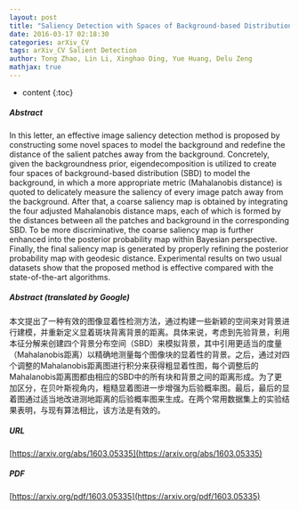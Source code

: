 ```yaml
---
layout: post
title: "Saliency Detection with Spaces of Background-based Distribution"
date: 2016-03-17 02:18:30
categories: arXiv_CV
tags: arXiv_CV Salient Detection
author: Tong Zhao, Lin Li, Xinghao Ding, Yue Huang, Delu Zeng
mathjax: true
---
```


* content
{:toc}

##### Abstract
In this letter, an effective image saliency detection method is proposed by constructing some novel spaces to model the background and redefine the distance of the salient patches away from the background. Concretely, given the backgroundness prior, eigendecomposition is utilized to create four spaces of background-based distribution (SBD) to model the background, in which a more appropriate metric (Mahalanobis distance) is quoted to delicately measure the saliency of every image patch away from the background. After that, a coarse saliency map is obtained by integrating the four adjusted Mahalanobis distance maps, each of which is formed by the distances between all the patches and background in the corresponding SBD. To be more discriminative, the coarse saliency map is further enhanced into the posterior probability map within Bayesian perspective. Finally, the final saliency map is generated by properly refining the posterior probability map with geodesic distance. Experimental results on two usual datasets show that the proposed method is effective compared with the state-of-the-art algorithms.

##### Abstract (translated by Google)
本文提出了一种有效的图像显着性检测方法，通过构建一些新颖的空间来对背景进行建模，并重新定义显着斑块背离背景的距离。具体来说，考虑到先验背景，利用本征分解来创建四个背景分布空间（SBD）来模拟背景，其中引用更适当的度量（Mahalanobis距离）以精确地测量每个图像块的显着性的背景。之后，通过对四个调整的Mahalanobis距离图进行积分来获得粗显着性图，每个调整后的Mahalanobis距离图都由相应的SBD中的所有块和背景之间的距离形成。为了更加区分，在贝叶斯视角内，粗糙显着图进一步增强为后验概率图。最后，最后的显着图通过适当地改进测地距离的后验概率图来生成。在两个常用数据集上的实验结果表明，与现有算法相比，该方法是有效的。

##### URL
[https://arxiv.org/abs/1603.05335](https://arxiv.org/abs/1603.05335)

##### PDF
[https://arxiv.org/pdf/1603.05335](https://arxiv.org/pdf/1603.05335)

